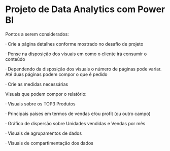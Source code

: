 # Projeto de Data Analytics com Power BI


Pontos a serem considerados:

· Crie a página detalhes conforme mostrado no desafio de projeto

· Pense na disposição dos visuais em como o cliente irá consumir o conteúdo

· Dependendo da disposição dos visuais o número de páginas pode variar. Até duas páginas podem compor o que é pedido

· Crie as medidas necessárias


Visuais que podem compor o relatório:

· Visuais sobre os TOP3 Produtos

· Principais países em termos de vendas e/ou profit (ou outro campo)

· Gráfico de dispersão sobre Unidades vendidas e Vendas por mês

· Visuais de agrupamentos de dados

· Visuais de compartimentação dos dados